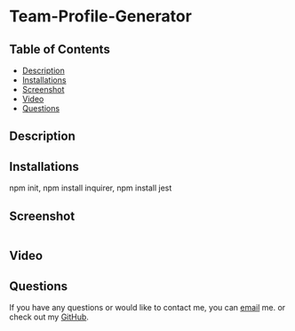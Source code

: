 # Team-Profile-Generator

## Table of Contents
  - [Description](#Description)
  - [Installations](#Installations)
  - [Screenshot](#Screenshot)
  - [Video](#Video)
  - [Questions](#Questions)

## Description
  

## Installations
  npm init, npm install inquirer, npm install jest

## Screenshot
  ![]()
  
## Video



## Questions 
  If you have any questions or would like to contact me, you can [email](mailto:nicolewrz@gmail.com) me. 
  or check out my [GitHub](https://github.com/NicoleWrz).
